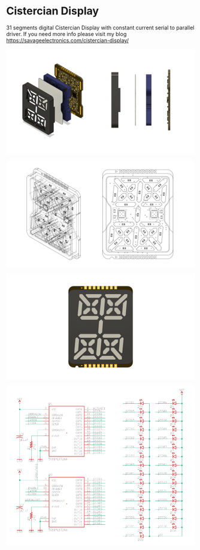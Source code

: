 # Cistercian Display
31 segments digital Cistercian Display with constant current serial to parallel driver. If you need more info please visit my blog https://savageelectronics.com/cistercian-display/

![displayExplode](https://raw.githubusercontent.com/JosueAGtz/CistercianDisplay/main/Media/Cistercian%20Display%20Explode.png)

![displayISOMesh](https://github.com/JosueAGtz/CistercianDisplay/blob/main/Media/Cistercian%20Display%20ISO.png)

![display3D](https://github.com/JosueAGtz/CistercianDisplay/blob/main/Media/Cistercian%20Display.png)

![displaySCH](https://github.com/JosueAGtz/CistercianDisplay/blob/main/Media/CistercianSch.png)
